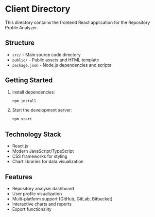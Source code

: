 # Client Directory

This directory contains the frontend React application for the Repository Profile Analyzer.

## Structure

- `src/` - Main source code directory
- `public/` - Public assets and HTML template
- `package.json` - Node.js dependencies and scripts

## Getting Started

1. Install dependencies:
   ```bash
   npm install
   ```

2. Start the development server:
   ```bash
   npm start
   ```

## Technology Stack

- React.js
- Modern JavaScript/TypeScript
- CSS frameworks for styling
- Chart libraries for data visualization

## Features

- Repository analysis dashboard
- User profile visualization
- Multi-platform support (GitHub, GitLab, Bitbucket)
- Interactive charts and reports
- Export functionality
